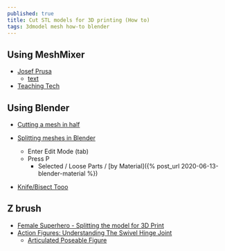 ```yaml
---
published: true
title: Cut STL models for 3D printing (How to)
tags: 3dmodel mesh how-to blender
---
```


## Using MeshMixer
- [Josef Prusa](https://www.youtube.com/watch?v=Tgc66TvEke4)
	- [text](https://blog.prusaprinters.org/cut-stl-models-3d-printing-meshmixer_7652/)
- [Teaching Tech](https://www.youtube.com/watch?v=-3Qgq34OAQo)

## Using Blender
- [Cutting a mesh in half](https://blender.stackexchange.com/questions/5320/cutting-a-mesh-in-half)
- [Splitting meshes in Blender](https://wiki.nexusmods.com/index.php/Splitting_meshes_in_Blender)
	- Enter Edit Mode (tab)
    - Press P
    	- Selected / Loose Parts / [by Material]({% post_url 2020-06-13-blender-material %})
        
- [Knife/Bisect Tooo](https://www.youtube.com/watch?v=qnEApbHa8hY)


## Z brush
- [Female Superhero - Splitting the model for 3D Print](https://www.youtube.com/watch?v=V01VDGrMcUg)
- [Action Figures: Understanding The Swivel Hinge Joint](https://www.youtube.com/watch?v=fY7pwHtGQTE)
	- [Articulated Poseable Figure](https://www.youtube.com/watch?v=Ayg52Mqwh9A)
